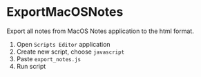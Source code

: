 # ExportMacOSNotes
Export all notes from MacOS Notes application to the html format.

1. Open `Scripts Editor` application
2. Create new script, choose `javascript`
3. Paste `export_notes.js`
4. Run script
